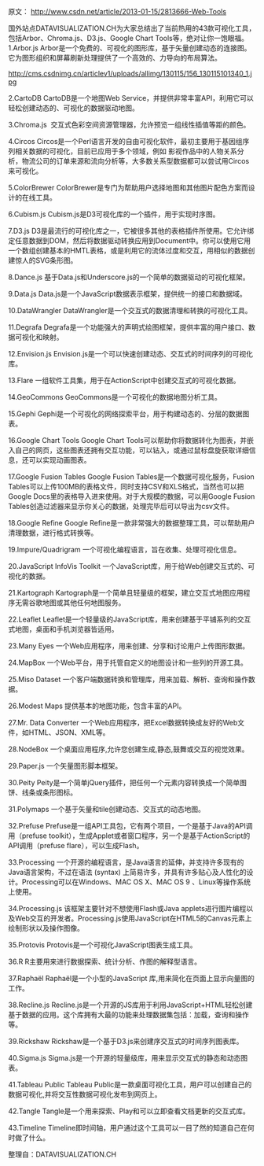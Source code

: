 原文：
http://www.csdn.net/article/2013-01-15/2813666-Web-Tools

国外站点DATAVISUALIZATION.CH为大家总结出了当前热用的43款可视化工具，包括Arbor、Chroma.js、D3.js、Google Chart Tools等，绝对让你一饱眼福。
1.Arbor.js
Arbor是一个免费的、可视化的图形库，基于矢量创建动态的连接图。它为图形组织和屏幕刷新处理提供了一个高效的、力导向的布局算法。

http://cms.csdnimg.cn/articlev1/uploads/allimg/130115/156_130115101340_1.jpg

2.CartoDB
CartoDB是一个地图Web Service，并提供非常丰富API，利用它可以轻松创建动态的、可视化的数据驱动地图。

3.Chroma.js 
交互式色彩空间资源管理器，允许预览一组线性插值等距的颜色。

4.Circos
Circos是一个Perl语言开发的自由可视化软件，最初主要用于基因组序列相关数据的可视化，目前已应用于多个领域，例如 影视作品中的人物关系分析，物流公司的订单来源和流向分析等，大多数关系型数据都可以尝试用Circos来可视化。

5.ColorBrewer
ColorBrewer是专门为帮助用户选择地图和其他图片配色方案而设计的在线工具。

6.Cubism.js
Cubism.js是D3可视化库的一个插件，用于实现时序图。

7.D3.js
D3是最流行的可视化库之一，它被很多其他的表格插件所使用。它允许绑定任意数据到DOM，然后将数据驱动转换应用到Document中。你可以使用它用一个数组创建基本的HMTL表格，或是利用它的流体过度和交互，用相似的数据创建惊人的SVG条形图。

8.Dance.js
基于Data.js和Underscore.js的一个简单的数据驱动的可视化框架。

9.Data.js
Data.js是一个JavaScript数据表示框架，提供统一的接口和数据域。

10.DataWrangler
DataWrangler是一个交互式的数据清理和转换的可视化工具。

11.Degrafa
Degrafa是一个功能强大的声明式绘图框架，提供丰富的用户接口、数据可视化和映射。

12.Envision.js
Envision.js是一个可以快速创建动态、交互式的时间序列的可视化库。

13.Flare
一组软件工具集，用于在ActionScript中创建交互式的可视化数据。

14.GeoCommons
GeoCommons是一个可视化的数据地图分析工具。

15.Gephi
Gephi是一个可视化的网络探索平台，用于构建动态的、分层的数据图表。

16.Google Chart Tools
Google Chart Tools可以帮助你将数据转化为图表，并嵌入自己的网页，这些图表还拥有交互功能，可以钻入，或通过鼠标盘旋获取详细信息，还可以实现动画图表。

17.Google Fusion Tables
Google Fusion Tables是一个数据可视化服务，Fusion Tables可以上传100MB的表格文件，同时支持CSV和XLS格式，当然也可以把Google Docs里的表格导入进来使用。对于大规模的数据，可以用Google Fusion Tables创造过滤器来显示你关心的数据，处理完毕后可以导出为csv文件。

18.Google Refine
Google Refine是一款非常强大的数据整理工具，可以帮助用户清理数据，进行格式转换等。

19.Impure/Quadrigram
一个可视化编程语言，旨在收集、处理可视化信息。

20.JavaScript InfoVis Toolkit
一个JavaScript库，用于给Web创建交互式的、可视化的数据。

21.Kartograph
Kartograph是一个简单且轻量级的框架，建立交互式地图应用程序无需谷歌地图或其他任何地图服务。

22.Leaflet
Leaflet是一个轻量级的JavaScript库，用来创建基于平铺系列的交互式地图，桌面和手机浏览器皆适用。

23.Many Eyes
一个Web应用程序，用来创建、分享和讨论用户上传图形数据。

24.MapBox
一个Web平台，用于托管自定义的地图设计和一些列的开源工具。

25.Miso Dataset
一个客户端数据转换和管理库，用来加载、解析、查询和操作数据。

26.Modest Maps
提供基本的地图功能，包含丰富的API。

27.Mr. Data Converter
一个Web应用程序，把Excel数据转换成友好的Web文件，如HTML、JSON、XML等。

28.NodeBox
一个桌面应用程序,允许您创建生成,静态,鼓舞或交互的视觉效果。

29.Paper.js
一个矢量图形脚本框架。

30.Peity
Peity是一个简单jQuery插件，把任何一个元素内容转换成一个简单图饼、线条或条形图标。

31.Polymaps
一个基于矢量和tile创建动态、交互式的动态地图。

32.Prefuse
Prefuse是一组API工具包，它有两个项目，一个是基于Java的API调用（prefuse toolkit），生成Applet或者窗口程序，另一个是基于ActionScript的API调用（prefuse flare），可以生成Flash。
 

33.Processing
一个开源的编程语言，是Java语言的延伸，并支持许多现有的Java语言架构，不过在语法 (syntax) 上简易许多，并具有许多贴心及人性化的设计。Processing可以在Windows、MAC OS X、MAC OS 9 、Linux等操作系统上使用。

34.Processing.js
该框架主要针对不想使用Flash或Java applets进行图片编程以及Web交互的开发者。Processing.js使用JavaScript在HTML5的Canvas元素上绘制形状以及操作图像。

35.Protovis
Protovis是一个可视化JavaScript图表生成工具。

36.R
R主要用来进行数据探索、统计分析、作图的解释型语言。

37.Raphaël
Raphaël是一个小型的JavaScript 库,用来简化在页面上显示向量图的工作。
 

38.Recline.js
Recline.js是一个开源的JS库用于利用JavaScript+HTML轻松创建基于数据的应用。这个库拥有大最的功能来处理数据集包括：加载，查询和操作等。

39.Rickshaw
Rickshaw是一个基于D3.js来创建序交互式的时间序列图表库。
 

40.Sigma.js
Sigma.js是一个开源的轻量级库，用来显示交互式的静态和动态图表。
 

41.Tableau Public
Tableau Public是一款桌面可视化工具，用户可以创建自己的数据可视化,并将交互性数据可视化发布到网页上。
 

42.Tangle
Tangle是一个用来探索、Play和可以立即查看文档更新的交互式库。
 

43.Timeline
Timeline即时间轴，用户通过这个工具可以一目了然的知道自己在何时做了什么。

整理自：DATAVISUALIZATION.CH
